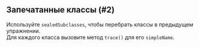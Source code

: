## Запечатанные классы (#2)

Используйте `sealedSubclasses`, чтобы перебрать классы в предыдущем упражнении.  
Для каждого класса вызовите метод `trace()` для его `simpleName`.